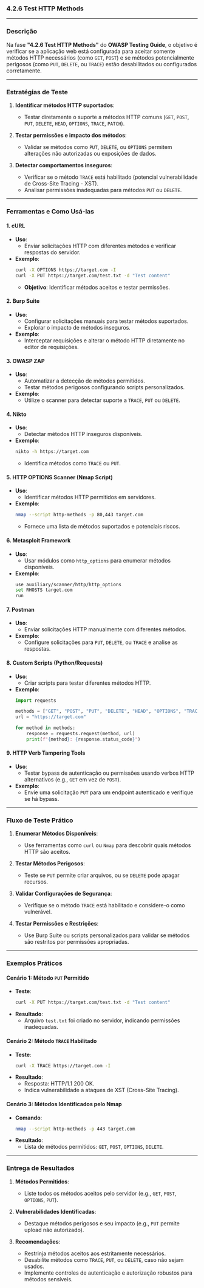 ### **4.2.6 Test HTTP Methods**

---

### **Descrição**
Na fase **"4.2.6 Test HTTP Methods"** do **OWASP Testing Guide**, o objetivo é verificar se a aplicação web está configurada para aceitar somente métodos HTTP necessários (como `GET`, `POST`) e se métodos potencialmente perigosos (como `PUT`, `DELETE`, ou `TRACE`) estão desabilitados ou configurados corretamente.

---

### **Estratégias de Teste**

1. **Identificar métodos HTTP suportados**:
   - Testar diretamente o suporte a métodos HTTP comuns (`GET`, `POST`, `PUT`, `DELETE`, `HEAD`, `OPTIONS`, `TRACE`, `PATCH`).

2. **Testar permissões e impacto dos métodos**:
   - Validar se métodos como `PUT`, `DELETE`, ou `OPTIONS` permitem alterações não autorizadas ou exposições de dados.

3. **Detectar comportamentos inseguros**:
   - Verificar se o método `TRACE` está habilitado (potencial vulnerabilidade de Cross-Site Tracing - XST).
   - Analisar permissões inadequadas para métodos `PUT` ou `DELETE`.

---

### **Ferramentas e Como Usá-las**

#### 1. **cURL**
- **Uso**:
  - Enviar solicitações HTTP com diferentes métodos e verificar respostas do servidor.
- **Exemplo**:
  ```bash
  curl -X OPTIONS https://target.com -I
  curl -X PUT https://target.com/test.txt -d "Test content"
  ```
  - **Objetivo**: Identificar métodos aceitos e testar permissões.

#### 2. **Burp Suite**
- **Uso**:
  - Configurar solicitações manuais para testar métodos suportados.
  - Explorar o impacto de métodos inseguros.
- **Exemplo**:
  - Interceptar requisições e alterar o método HTTP diretamente no editor de requisições.

#### 3. **OWASP ZAP**
- **Uso**:
  - Automatizar a detecção de métodos permitidos.
  - Testar métodos perigosos configurando scripts personalizados.
- **Exemplo**:
  - Utilize o scanner para detectar suporte a `TRACE`, `PUT` ou `DELETE`.

#### 4. **Nikto**
- **Uso**:
  - Detectar métodos HTTP inseguros disponíveis.
- **Exemplo**:
  ```bash
  nikto -h https://target.com
  ```
  - Identifica métodos como `TRACE` ou `PUT`.

#### 5. **HTTP OPTIONS Scanner (Nmap Script)** 
- **Uso**:
  - Identificar métodos HTTP permitidos em servidores.
- **Exemplo**:
  ```bash
  nmap --script http-methods -p 80,443 target.com
  ```
  - Fornece uma lista de métodos suportados e potenciais riscos.

#### 6. **Metasploit Framework**
- **Uso**:
  - Usar módulos como `http_options` para enumerar métodos disponíveis.
- **Exemplo**:
  ```bash
  use auxiliary/scanner/http/http_options
  set RHOSTS target.com
  run
  ```

#### 7. **Postman**
- **Uso**:
  - Enviar solicitações HTTP manualmente com diferentes métodos.
- **Exemplo**:
  - Configure solicitações para `PUT`, `DELETE`, ou `TRACE` e analise as respostas.

#### 8. **Custom Scripts (Python/Requests)**
- **Uso**:
  - Criar scripts para testar diferentes métodos HTTP.
- **Exemplo**:
  ```python
  import requests

  methods = ["GET", "POST", "PUT", "DELETE", "HEAD", "OPTIONS", "TRACE", "PATCH"]
  url = "https://target.com"

  for method in methods:
      response = requests.request(method, url)
      print(f"{method}: {response.status_code}")
  ```

#### 9. **HTTP Verb Tampering Tools**
- **Uso**:
  - Testar bypass de autenticação ou permissões usando verbos HTTP alternativos (e.g., `GET` em vez de `POST`).
- **Exemplo**:
  - Envie uma solicitação `PUT` para um endpoint autenticado e verifique se há bypass.

---

### **Fluxo de Teste Prático**

1. **Enumerar Métodos Disponíveis**:
   - Use ferramentas como `curl` ou `Nmap` para descobrir quais métodos HTTP são aceitos.

2. **Testar Métodos Perigosos**:
   - Teste se `PUT` permite criar arquivos, ou se `DELETE` pode apagar recursos.

3. **Validar Configurações de Segurança**:
   - Verifique se o método `TRACE` está habilitado e considere-o como vulnerável.

4. **Testar Permissões e Restrições**:
   - Use Burp Suite ou scripts personalizados para validar se métodos são restritos por permissões apropriadas.

---

### **Exemplos Práticos**

#### **Cenário 1: Método `PUT` Permitido**
- **Teste**:
  ```bash
  curl -X PUT https://target.com/test.txt -d "Test content"
  ```
- **Resultado**:
  - Arquivo `test.txt` foi criado no servidor, indicando permissões inadequadas.

#### **Cenário 2: Método `TRACE` Habilitado**
- **Teste**:
  ```bash
  curl -X TRACE https://target.com -I
  ```
- **Resultado**:
  - Resposta: HTTP/1.1 200 OK.
  - Indica vulnerabilidade a ataques de XST (Cross-Site Tracing).

#### **Cenário 3: Métodos Identificados pelo Nmap**
- **Comando**:
  ```bash
  nmap --script http-methods -p 443 target.com
  ```
- **Resultado**:
  - Lista de métodos permitidos: `GET`, `POST`, `OPTIONS`, `DELETE`.

---

### **Entrega de Resultados**

1. **Métodos Permitidos**:
   - Liste todos os métodos aceitos pelo servidor (e.g., `GET`, `POST`, `OPTIONS`, `PUT`).

2. **Vulnerabilidades Identificadas**:
   - Destaque métodos perigosos e seu impacto (e.g., `PUT` permite upload não autorizado).

3. **Recomendações**:
   - Restrinja métodos aceitos aos estritamente necessários.
   - Desabilite métodos como `TRACE`, `PUT`, ou `DELETE`, caso não sejam usados.
   - Implemente controles de autenticação e autorização robustos para métodos sensíveis.
